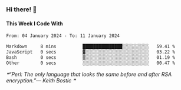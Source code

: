 ### Hi there! 👋

#### This Week I Code With
<!--START_SECTION:waka-->

```txt
From: 04 January 2024 - To: 11 January 2024

Markdown     8 mins          ███████████████░░░░░░░░░░   59.41 %
JavaScript   0 secs          ▓░░░░░░░░░░░░░░░░░░░░░░░░   03.22 %
Bash         0 secs          ▒░░░░░░░░░░░░░░░░░░░░░░░░   01.19 %
Other        0 secs          ░░░░░░░░░░░░░░░░░░░░░░░░░   00.47 %
```

<!--END_SECTION:waka-->

<!--STARTS_HERE_QUOTE_README-->
<i>❝“Perl: The only language that looks the same before and after RSA encryption.”— Keith Bostic   ❞</i>
<!--ENDS_HERE_QUOTE_README-->

